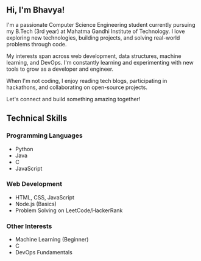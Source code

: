 ##  Hi, I'm Bhavya!

I'm a passionate Computer Science Engineering student currently pursuing my B.Tech (3rd year) at Mahatma Gandhi Institute of Technology. I love exploring new technologies, building projects, and solving real-world problems through code.

My interests span across web development, data structures, machine learning, and DevOps. I'm constantly learning and experimenting with new tools to grow as a developer and engineer.

When I'm not coding, I enjoy reading tech blogs, participating in hackathons, and collaborating on open-source projects.

Let's connect and build something amazing together!

##  Technical Skills
### Programming Languages
- Python
- Java
- C
- JavaScript
### Web Development
- HTML, CSS, JavaScript
- Node.js (Basics)
- Problem Solving on LeetCode/HackerRank
### Other Interests
- Machine Learning (Beginner)
- C
- DevOps Fundamentals
